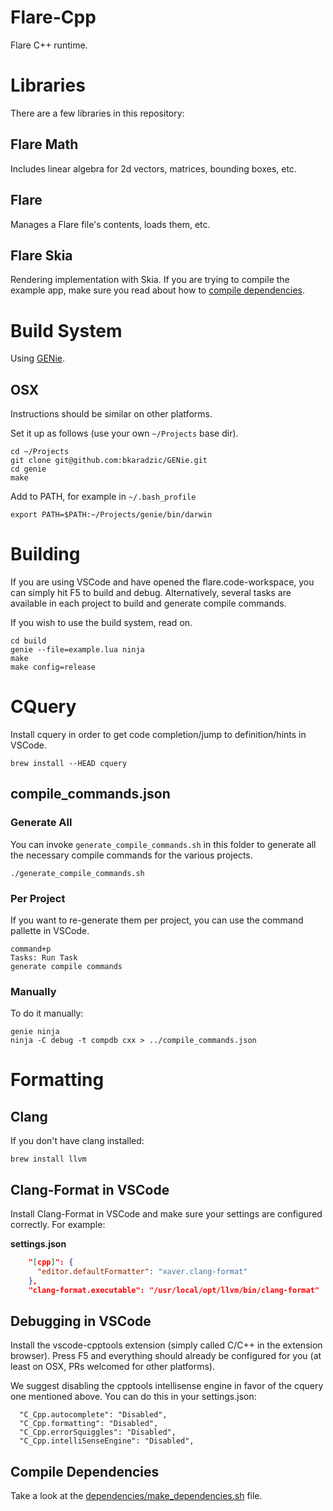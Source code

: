 # Flare-Cpp
Flare C++ runtime.

# Libraries
There are a few libraries in this repository:
## Flare Math
Includes linear algebra for 2d vectors, matrices, bounding boxes, etc.

## Flare
Manages a Flare file's contents, loads them, etc.

## Flare Skia
Rendering implementation with Skia. If you are trying to compile the example app, make sure you read about how to [compile dependencies](#compile-dependencies).

# Build System
Using [GENie](https://github.com/bkaradzic/GENie). 

## OSX
Instructions should be similar on other platforms.

Set it up as follows (use your own ```~/Projects``` base dir).
```
cd ~/Projects
git clone git@github.com:bkaradzic/GENie.git
cd genie
make
```

Add to PATH, for example in ```~/.bash_profile```
```
export PATH=$PATH:~/Projects/genie/bin/darwin
```

# Building
If you are using VSCode and have opened the flare.code-workspace, you can simply hit F5 to build and debug. Alternatively, several tasks are available in each project to build and generate compile commands.

If you wish to use the build system, read on.
```
cd build
genie --file=example.lua ninja
make
make config=release
```

# CQuery
Install cquery in order to get code completion/jump to definition/hints in VSCode.

```
brew install --HEAD cquery
```

## compile_commands.json
### Generate All
You can invoke ```generate_compile_commands.sh``` in this folder to generate all the necessary compile commands for the various projects.
```
./generate_compile_commands.sh
```

### Per Project
If you want to re-generate them per project, you can use the command pallette in VSCode.

```
command+p
Tasks: Run Task
generate compile commands
```

### Manually
To do it manually:
```
genie ninja
ninja -C debug -t compdb cxx > ../compile_commands.json
```

# Formatting
## Clang
If you don't have clang installed:
```
brew install llvm
```
## Clang-Format in VSCode
Install Clang-Format in VSCode and make sure your settings are configured correctly. For example:

**settings.json**
```json
    "[cpp]": {
      "editor.defaultFormatter": "xaver.clang-format"
    },
    "clang-format.executable": "/usr/local/opt/llvm/bin/clang-format"
```

## Debugging in VSCode
Install the vscode-cpptools extension (simply called C/C++ in the extension browser). Press F5 and everything should already be configured for you (at least on OSX, PRs welcomed for other platforms).

We suggest disabling the cpptools intellisense engine in favor of the cquery one mentioned above. You can do this in your settings.json:
```
  "C_Cpp.autocomplete": "Disabled",
  "C_Cpp.formatting": "Disabled",
  "C_Cpp.errorSquiggles": "Disabled",
  "C_Cpp.intelliSenseEngine": "Disabled",
```

## Compile Dependencies
Take a look at the [dependencies/make_dependencies.sh](dependencies/make_dependencies.sh) file.